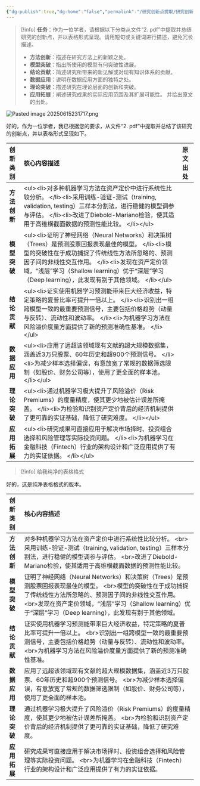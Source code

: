 ```yaml
---
{"dg-publish":true,"dg-home":"false","permalink":"/研究创新点提取/研究创新点提取-Gemini/","tags":["gardenEntry"],"dgPassFrontmatter":true,"created":"2025-06-15T23:15:56.740+08:00"}
---
```



> [!info]
> **任务**：作为一位学者，请根据以下分类从文件“2. pdf”中提取并总结研究的创新点，并以表格形式呈现。请用短句或关键词进行描述，避免冗长描述。
> 
> - **方法创新**：描述在研究方法上的新颖之处。
> - **模型突破**：指出所使用的模型有何突破性进展。
> - **结论贡献**：简述研究所带来的新见解或对现有知识体系的贡献。
> - **数据应用**：说明在数据应用方面的独特之处。
> - **理论突破**：描述研究在理论层面的创新和突破。
> - **应用拓展**：阐述研究成果的实际应用范围及其扩展可能性。
> 并给出原文的出处。

![Pasted image 20250615231717.png](/img/user/Pasted%20image%2020250615231717.png)

好的，作为一位学者，我已根据您的要求，从文件“2. pdf”中提取并总结了该研究的创新点，并以表格形式呈现如下。

|创新类别|核心内容描述|原文出处|
|:--|:--|:--|
|**方法创新**|&lt;ul>&lt;li>对多种机器学习方法在资产定价中进行系统性比较分析。 &lt;/li>&lt;li>采用训练-验证-测试（training, validation, testing）三样本分割法，进行稳健的模型调参与评估。 &lt;/li>&lt;li>改进了Diebold-Mariano检验，使其适用于高维横截面数据的预测性能比较。 &lt;/li>&lt;/ul>||
|**模型突破**|&lt;ul>&lt;li>证明了神经网络（Neural Networks）和决策树（Trees）是预测股票回报表现最佳的模型。 &lt;/li>&lt;li>模型的突破性在于成功捕捉了传统线性方法所忽略的、预测因子间的非线性交互作用。 &lt;/li>&lt;li>发现在资产定价领域，“浅层”学习（Shallow learning）优于“深层”学习（Deep learning），此发现有别于其他领域。 &lt;/li>&lt;/ul>||
|**结论贡献**|&lt;ul>&lt;li>证实使用机器学习预测能带来巨大经济收益，特定策略的夏普比率可提升一倍以上。 &lt;/li>&lt;li>识别出一组跨模型一致的最重要预测信号，主要包括价格趋势（动量与反转）、流动性和波动率。 &lt;/li>&lt;li>为机器学习方法在风险溢价度量方面提供了新的预测准确性基准。 &lt;/li>&lt;/ul>||
|**数据应用**|&lt;ul>&lt;li>应用了远超该领域现有文献的超大规模数据集，涵盖近3万只股票、60年历史和超900个预测信号。 &lt;/li>&lt;li>为减少样本选择偏误，有意放宽了常规的数据筛选限制（如股价、财务公司等），使用了更全面的样本池。 &lt;/li>&lt;/ul>||
|**理论突破**|&lt;ul>&lt;li>通过机器学习极大提升了风险溢价（Risk Premiums）的度量精度，使其更少地被估计误差所掩盖。 &lt;/li>&lt;li>为检验和识别资产定价背后的经济机制提供了更可靠的实证基础，降低了研究难度。 &lt;/li>&lt;/ul>||
|**应用拓展**|&lt;ul>&lt;li>研究成果可直接应用于解决市场择时、投资组合选择和风险管理等实际投资问题。 &lt;/li>&lt;li>为机器学习在金融科技（Fintech）行业的架构设计和广泛应用提供了有力的实证依据。 &lt;/li>&lt;/ul>|
> [!info]
> 给我纯净的表格格式

好的，这是纯净表格格式的版本。

|创新类别|核心内容描述|
|:--|:--|
|**方法创新**|对多种机器学习方法在资产定价中进行系统性比较分析。 &lt;br>采用训练-验证-测试（training, validation, testing）三样本分割法，进行稳健的模型调参与评估。 &lt;br>改进了Diebold-Mariano检验，使其适用于高维横截面数据的预测性能比较。|
|**模型突破**|证明了神经网络（Neural Networks）和决策树（Trees）是预测股票回报表现最佳的模型。 &lt;br>模型的突破性在于成功捕捉了传统线性方法所忽略的、预测因子间的非线性交互作用。 &lt;br>发现在资产定价领域，“浅层”学习（Shallow learning）优于“深层”学习（Deep learning），此发现有别于其他领域。|
|**结论贡献**|证实使用机器学习预测能带来巨大经济收益，特定策略的夏普比率可提升一倍以上。 &lt;br>识别出一组跨模型一致的最重要预测信号，主要包括价格趋势（动量与反转）、流动性和波动率。 &lt;br>为机器学习方法在风险溢价度量方面提供了新的预测准确性基准。|
|**数据应用**|应用了远超该领域现有文献的超大规模数据集，涵盖近3万只股票、60年历史和超900个预测信号。 &lt;br>为减少样本选择偏误，有意放宽了常规的数据筛选限制（如股价、财务公司等），使用了更全面的样本池。|
|**理论突破**|通过机器学习极大提升了风险溢价（Risk Premiums）的度量精度，使其更少地被估计误差所掩盖。 &lt;br>为检验和识别资产定价背后的经济机制提供了更可靠的实证基础，降低了研究难度。|
|**应用拓展**|研究成果可直接应用于解决市场择时、投资组合选择和风险管理等实际投资问题。 &lt;br>为机器学习在金融科技（Fintech）行业的架构设计和广泛应用提供了有力的实证依据。|